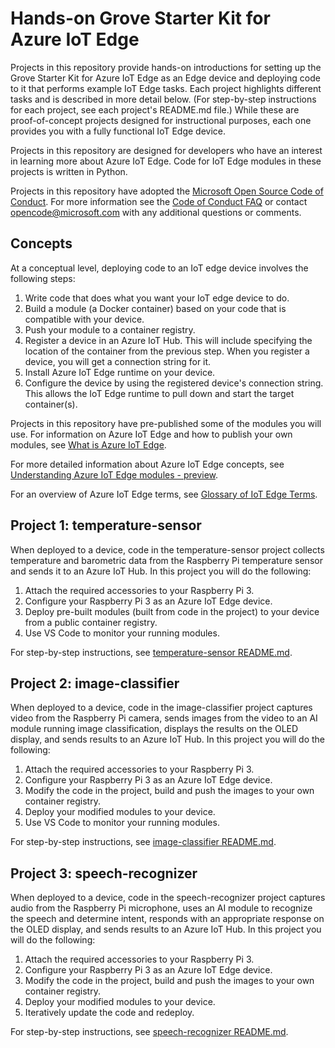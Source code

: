 # Hands-on Grove Starter Kit for Azure IoT Edge

Projects in this repository provide hands-on introductions for setting up the Grove Starter Kit for Azure IoT Edge as an Edge device and deploying code to it that performs example IoT Edge tasks. Each project highlights different tasks and is described in more detail below. (For step-by-step instructions for each project, see each project's README.md file.) While these are proof-of-concept projects designed for instructional purposes, each one provides you with a fully functional IoT Edge device.

Projects in this repository are designed for developers who have an interest in learning more about Azure IoT Edge. Code for IoT Edge modules in these projects is written in Python.

Projects in this repository have adopted the [Microsoft Open Source Code of Conduct](https://opensource.microsoft.com/codeofconduct/). For more information see the [Code of Conduct FAQ](https://opensource.microsoft.com/codeofconduct/faq/) or contact [opencode@microsoft.com](mailto:opencode@microsoft.com) with any additional questions or comments.

## Concepts

At a conceptual level, deploying code to an IoT edge device involves the following steps:

1. Write code that does what you want your IoT edge device to do.
1. Build a module (a Docker container) based on your code that is compatible with your device.
1. Push your module to a container registry.
1. Register a device in an Azure IoT Hub. This will include specifying the location of the container from the previous step. When you register a device, you will get a connection string for it.
1. Install Azure IoT Edge runtime on your device.
1. Configure the device by using the registered device's connection string. This allows the IoT Edge runtime to pull down and start the target container(s).

Projects in this repository have pre-published some of the modules you will use. For information on Azure IoT Edge and how to publish your own modules, see [What is Azure IoT Edge](https://docs.microsoft.com/en-us/azure/iot-edge/how-iot-edge-works).

For more detailed information about Azure IoT Edge concepts, see [Understanding Azure IoT Edge modules - preview](https://docs.microsoft.com/en-us/azure/iot-edge/iot-edge-modules).

For an overview of Azure IoT Edge terms, see [Glossary of IoT Edge Terms](https://docs.microsoft.com/en-us/azure/iot-edge/iot-edge-glossary).

## Project 1: temperature-sensor

When deployed to a device, code in the temperature-sensor project collects temperature and barometric data from the Raspberry Pi temperature sensor and sends it to an Azure IoT Hub. In this project you will do the following:

1. Attach the required accessories to your Raspberry Pi 3.
1. Configure your Raspberry Pi 3 as an Azure IoT Edge device.
1. Deploy pre-built modules (built from code in the project) to your device from a public container registry.
1. Use VS Code to monitor your running modules.

For step-by-step instructions, see [temperature-sensor README.md](1-temperature-sensor/README.md).

## Project 2: image-classifier

When deployed to a device, code in the image-classifier project captures video from the Raspberry Pi camera, sends images from the video to an AI module running image classification, displays the results on the OLED display, and sends results to an Azure IoT Hub. In this project you will do the following:

1. Attach the required accessories to your Raspberry Pi 3.
1. Configure your Raspberry Pi 3 as an Azure IoT Edge device.
1. Modify the code in the project, build and push the images to your own container registry.
1. Deploy your modified modules to your device.
1. Use VS Code to monitor your running modules.

For step-by-step instructions, see [image-classifier README.md](2-image-classifier/README.md).

## Project 3: speech-recognizer

When deployed to a device, code in the speech-recognizer project captures audio from the Raspberry Pi microphone, uses an AI module to recognize the speech and determine intent, responds with an appropriate response on the OLED display, and sends results to an Azure IoT Hub. In this project you will do the following:

1. Attach the required accessories to your Raspberry Pi 3.
1. Configure your Raspberry Pi 3 as an Azure IoT Edge device.
1. Modify the code in the project, build and push the images to your own container registry.
1. Deploy your modified modules to your device.
1. Iteratively update the code and redeploy.

For step-by-step instructions, see [speech-recognizer README.md](3-speech-recognizer/README.md).
